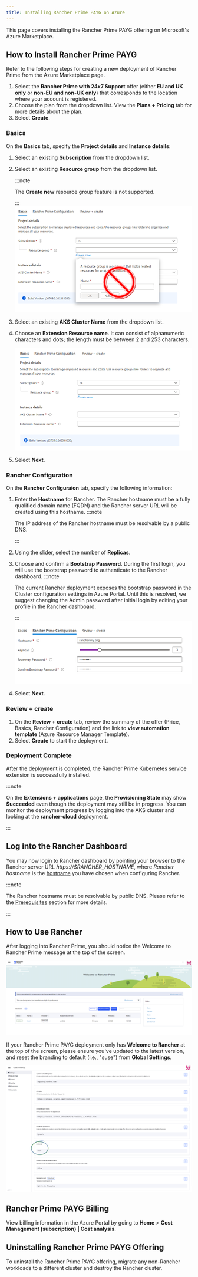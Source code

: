 ```yaml
---
title: Installing Rancher Prime PAYG on Azure
---
```


This page covers installing the Rancher Prime PAYG offering on Microsoft's Azure Marketplace.

## How to Install Rancher Prime PAYG

Refer to the following steps for creating a new deployment of Rancher Prime from the Azure Marketplace page.

1. Select the **Rancher Prime with 24x7 Support** offer (either **EU and UK only** or **non-EU and non-UK only**) that corresponds to the location where your account is registered.
1. Choose the plan from the dropdown list. View the **Plans + Pricing** tab for more details about the plan.
1. Select **Create**.

### Basics

On the **Basics** tab, specify the **Project details** and **Instance details**:

1. Select an existing **Subscription** from the dropdown list.
1. Select an existing **Resource group** from the dropdown list.

   :::note

   The **Create new** resource group feature is not supported.

   :::
   ![Create new resource group not supported](/img/install-rancher-prime-basics-create-new.png)
1. Select an existing **AKS Cluster Name** from the dropdown list.
1. Choose an **Extension Resource name**. It can consist of alphanumeric characters and dots; the length must be between 2 and 253 characters.

   ![Basics tab](/img/install-rancher-prime-basics.png)
1. Select **Next**.

### Rancher Configuration

On the **Rancher Configuraion** tab, specify the following information:

1. Enter the **Hostname** for Rancher. The Rancher hostname must be a fully qualified domain name (FQDN) and the Rancher server URL will be created using this hostname.
   :::note

   The IP address of the Rancher hostname must be resolvable by a public DNS.

   :::
1. Using the slider, select the number of **Replicas**.
1. Choose and confirm a **Bootstrap Password**. During the first login, you will use the bootstrap password to authenticate to the Rancher dashboard.
   :::note

   The current Rancher deployment exposes the bootstrap password in the Cluster configuration settings in Azure Portal. Until this is resolved, we suggest changing the Admin password after initial login by editing your profile in the Rancher dashboard.

   :::
   ![Rancher Configuration](/img/install-rancher-prime-bootstrap-password.png)
1. Select **Next**.

### Review + create

1. On the **Review + create** tab, review the summary of the offer (Price, Basics, Rancher Configuration) and the link to **view automation template** (Azure Resource Manager Template).
1. Select **Create** to start the deployment.

### Deployment Complete

After the deployment is completed, the Rancher Prime Kubernetes service extension is successfully installed.

:::note

On the **Extensions + applications** page, the **Provisioning State** may show **Succeeded** even though the deployment may still be in progress. You can monitor the deployment progress by logging into the AKS cluster and looking at the **rancher-cloud** deployment.

:::

## Log into the Rancher Dashboard

You may now login to Rancher dashboard by pointing your browser to the Rancher server URL *https://$RANCHER_HOSTNAME*, where *Rancher hostname* is the [hostname](#rancher-configuration) you have chosen when configuring Rancher.

:::note

The Rancher hostname must be resolvable by public DNS. Please refer to the [Prerequisites](prerequisites.md) section for more details.

:::

## How to Use Rancher

After logging into Rancher Prime, you should notice the Welcome to Rancher Prime message at the top of the screen.

![Rancher Prime Home](/img/install-rancher-prime-home.png)

If your Rancher Prime PAYG deployment only has **Welcome to Rancher** at the top of the screen, please ensure you've updated to the latest version, and reset the branding to default (i.e., "suse") from **Global Settings**.

![Global Settings](/img/install-rancher-prime-global-settings.png)

## Rancher Prime PAYG Billing

View billing information in the Azure Portal by going to **Home** > **Cost Management (subscription) | Cost analysis**.

## Uninstalling Rancher Prime PAYG Offering

To uninstall the Rancher Prime PAYG offering, migrate any non-Rancher workloads to a different cluster and destroy the Rancher cluster.
